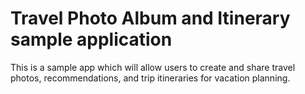 # Travel Photo Album and Itinerary sample application

This is a sample app which will allow users to create and share travel photos, recommendations, and trip itineraries for vacation planning. 